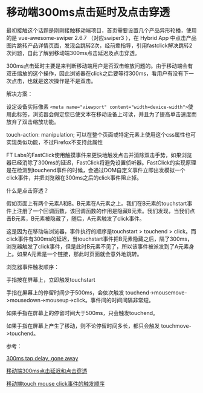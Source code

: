 # 移动端300ms点击延时及点击穿透

  最初接触这个话题是刚刚接触移动端项目，首页需要设置几个产品异形轮播，使用的是 vue-awesome-swiper 2.6.7 （对应swiper3 ），在 Hybrid App 中点击产品图片跳转产品详情页面，发现会跳转2次，经前辈指导，引用fastclick解决跳转2次问题，自此了解到移动端300ms点击延迟及点击穿透。

  300ms点击延时主要是来判断移动端用户是否双击缩放问题的。由于移动端会有双击缩放的这个操作，因此浏览器在click之后要等待300ms，看用户有没有下一次点击，也就是这次操作是不是双击。

  解决方案： 

  设定设备实际像素 `<meta name="viewport" content="width=device-width">`使用此标签，浏览器会假定您已使文本在移动设备上可读，并且为了提高单击速度而放弃了双击缩放功能。

  touch-action: manipulation; 可以在整个页面或特定元素上使用这个css属性也可实现类似功能，不过Firefox不支持此属性

  FT Labs的FastClick使用触摸事件来更快地触发点击并消除双击手势，如果浏览器已经消除了300ms的延迟，FastClick将避免设置侦听器。FastClick的实现原理是在检测到touchend事件的时候，会通过DOM自定义事件立即出发模拟一个click事件，并把浏览器在300ms之后的click事件阻止掉。



  什么是点击穿透？

  假如页面上有两个元素A和B。B元素在A元素之上。我们在B元素的touchstart事件上注册了一个回调函数，该回调函数的作用是隐藏B元素。我们发现，当我们点击B元素，B元素被隐藏了，随后，A元素触发了click事件。

  这是因为在移动端浏览器，事件执行的顺序是touchstart > touchend > click。而click事件有300ms的延迟，当touchstart事件把B元素隐藏之后，隔了300ms，浏览器触发了click事件，但是此时B元素不见了，所以该事件被派发到了A元素身上。如果A元素是一个链接，那此时页面就会意外地跳转。

  浏览器事件触发顺序：

  手指按在屏幕上，立即触发touchstart

  手指在屏幕上的停留时间少于500ms，会依次触发 touchend->mousemove->mousedown->mouseup->click。事件间的时间间隔非常短。

  如果手指在屏幕上的停留时间大于500ms，只会触发touchend。

  如果手指在屏幕上产生了移动，则不论停留时间多长，都只会触发 touchmove->touchend。

  参考：
  
  [300ms tap delay, gone away](https://developers.google.com/web/updates/2013/12/300ms-tap-delay-gone-away)

  [移动端300ms点击延迟和点击穿透](https://juejin.im/post/5b3cc9836fb9a04f9a5cb0e0#heading-1)

  [移动端touch mouse click事件的触发顺序](https://www.cnblogs.com/yangshifu/p/12195322.html)